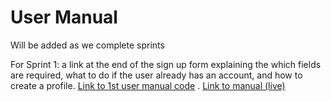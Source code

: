 # User Manual

Will be added as we complete sprints

For Sprint 1: a link at the end of the sign up form explaining the which fields are required, what to do if the user already has an account, and how to create a profile. [Link to 1st user manual code](https://github.com/naeimzarei/fashionxproject/blob/master/app/views/pages/influencers/manual.ejs) . 
[Link to manual (live)](http://production.2hhw2cxiwt.us-east-2.elasticbeanstalk.com/influencers/manual)
